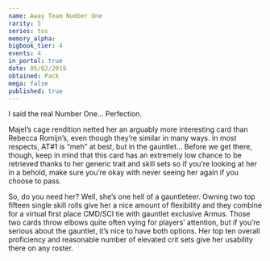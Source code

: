 ```yaml
---
name: Away Team Number One
rarity: 5
series: tos
memory_alpha:
bigbook_tier: 4
events: 4
in_portal: true
date: 05/02/2019
obtained: Pack
mega: false
published: true
---
```


I said the real Number One… Perfection.

Majel’s cage rendition netted her an arguably more interesting card than Rebecca Romijn’s, even though they’re similar in many ways. In most respects, AT#1 is “meh” at best, but in the gauntlet… Before we get there, though, keep in mind that this card has an extremely low chance to be retrieved thanks to her generic trait and skill sets so if you’re looking at her in a behold, make sure you’re okay with never seeing her again if you choose to pass.

So, do you need her? Well, she’s one hell of a gauntleteer. Owning two top fifteen single skill rolls give her a nice amount of flexibility and they combine for a virtual first place CMD/SCI tie with gauntlet exclusive Armus. Those two cards throw elbows quite often vying for players’ attention, but if you’re serious about the gauntlet, it’s nice to have both options. Her top ten overall proficiency and reasonable number of elevated crit sets give her usability there on any roster.
